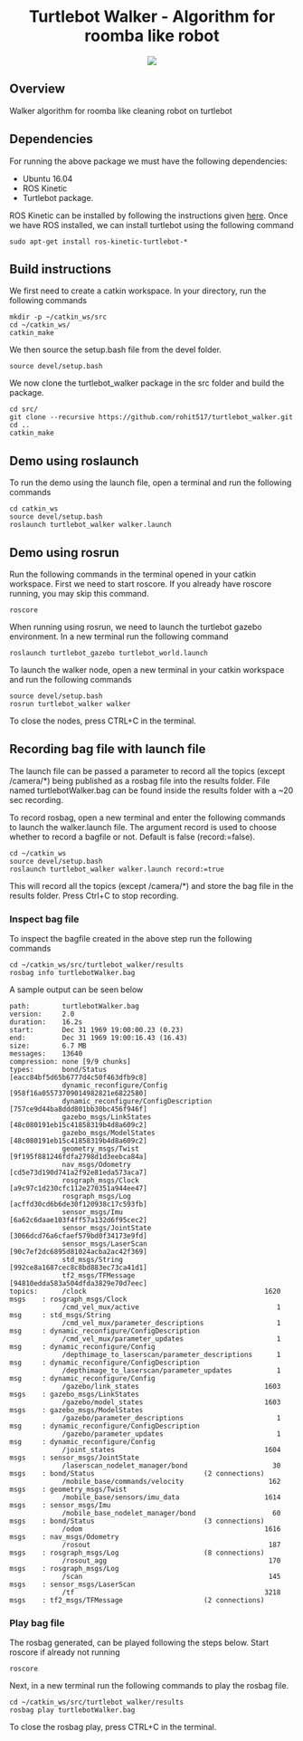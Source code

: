 <h1 align="center"> Turtlebot Walker - Algorithm for roomba like robot </h1>
<p align="center">
<a href='https://github.com/rohit517/turtlebot_walker/blob/master/LICENSE'><img src='https://img.shields.io/badge/license-MIT-blue.svg'/></a>
</p>

## Overview

Walker algorithm for roomba like cleaning robot on turtlebot

## Dependencies
For running the above package we must have the following dependencies:

- Ubuntu 16.04
- ROS Kinetic 
- Turtlebot package.

ROS Kinetic can be installed by following the instructions given [here](http://wiki.ros.org/kinetic/Installation). 
Once we have ROS installed, we can install turtlebot using the following command
```
sudo apt-get install ros-kinetic-turtlebot-*
```

## Build instructions

We first need to create a catkin workspace. In your directory, run the following commands
```
mkdir -p ~/catkin_ws/src
cd ~/catkin_ws/
catkin_make
```
We then source the setup.bash file from the devel folder.
```
source devel/setup.bash
```
We now clone the turtlebot_walker package in the src folder and build the package.
```
cd src/
git clone --recursive https://github.com/rohit517/turtlebot_walker.git
cd ..
catkin_make
```
## Demo using roslaunch

To run the demo using the launch file, open a terminal and run the following commands
```
cd catkin_ws
source devel/setup.bash
roslaunch turtlebot_walker walker.launch
```

## Demo using rosrun 

Run the following commands in the terminal opened in your catkin workspace. First we need to start roscore. If you already have
roscore running, you may skip this command.
```
roscore
```

When running using rosrun, we need to launch the turtlebot gazebo environment. In a new terminal run the following command
```
roslaunch turtlebot_gazebo turtlebot_world.launch
```

To launch the walker node, open a new terminal in your catkin workspace and run the following commands
```
source devel/setup.bash
rosrun turtlebot_walker walker
```
To close the nodes, press CTRL+C in the terminal.

## Recording bag file with launch file

The launch file can be passed a parameter to record all the topics (except /camera/*) being published as a rosbag file into the results folder. File named turtlebotWalker.bag can be found inside the results folder with a ~20 sec recording. 

To record rosbag, open a new terminal and enter the following commands to launch the walker.launch file. The argument record is used to choose whether to record a bagfile or not. Default is false (record:=false). 
```
cd ~/catkin_ws
source devel/setup.bash
roslaunch turtlebot_walker walker.launch record:=true
```
This will record all the topics (except /camera/*) and store the bag file in the results folder. Press Ctrl+C to stop recording. 

### Inspect bag file
To inspect the bagfile created in the above step run the following commands
```
cd ~/catkin_ws/src/turtlebot_walker/results
rosbag info turtlebotWalker.bag
```
A sample output can be seen below
```
path:        turtlebotWalker.bag
version:     2.0
duration:    16.2s
start:       Dec 31 1969 19:00:00.23 (0.23)
end:         Dec 31 1969 19:00:16.43 (16.43)
size:        6.7 MB
messages:    13640
compression: none [9/9 chunks]
types:       bond/Status                           [eacc84bf5d65b6777d4c50f463dfb9c8]
             dynamic_reconfigure/Config            [958f16a05573709014982821e6822580]
             dynamic_reconfigure/ConfigDescription [757ce9d44ba8ddd801bb30bc456f946f]
             gazebo_msgs/LinkStates                [48c080191eb15c41858319b4d8a609c2]
             gazebo_msgs/ModelStates               [48c080191eb15c41858319b4d8a609c2]
             geometry_msgs/Twist                   [9f195f881246fdfa2798d1d3eebca84a]
             nav_msgs/Odometry                     [cd5e73d190d741a2f92e81eda573aca7]
             rosgraph_msgs/Clock                   [a9c97c1d230cfc112e270351a944ee47]
             rosgraph_msgs/Log                     [acffd30cd6b6de30f120938c17c593fb]
             sensor_msgs/Imu                       [6a62c6daae103f4ff57a132d6f95cec2]
             sensor_msgs/JointState                [3066dcd76a6cfaef579bd0f34173e9fd]
             sensor_msgs/LaserScan                 [90c7ef2dc6895d81024acba2ac42f369]
             std_msgs/String                       [992ce8a1687cec8c8bd883ec73ca41d1]
             tf2_msgs/TFMessage                    [94810edda583a504dfda3829e70d7eec]
topics:      /clock                                            1620 msgs    : rosgraph_msgs/Clock                  
             /cmd_vel_mux/active                                  1 msg     : std_msgs/String                      
             /cmd_vel_mux/parameter_descriptions                  1 msg     : dynamic_reconfigure/ConfigDescription
             /cmd_vel_mux/parameter_updates                       1 msg     : dynamic_reconfigure/Config           
             /depthimage_to_laserscan/parameter_descriptions      1 msg     : dynamic_reconfigure/ConfigDescription
             /depthimage_to_laserscan/parameter_updates           1 msg     : dynamic_reconfigure/Config           
             /gazebo/link_states                               1603 msgs    : gazebo_msgs/LinkStates               
             /gazebo/model_states                              1603 msgs    : gazebo_msgs/ModelStates              
             /gazebo/parameter_descriptions                       1 msg     : dynamic_reconfigure/ConfigDescription
             /gazebo/parameter_updates                            1 msg     : dynamic_reconfigure/Config           
             /joint_states                                     1604 msgs    : sensor_msgs/JointState               
             /laserscan_nodelet_manager/bond                     30 msgs    : bond/Status                           (2 connections)
             /mobile_base/commands/velocity                     162 msgs    : geometry_msgs/Twist                  
             /mobile_base/sensors/imu_data                     1614 msgs    : sensor_msgs/Imu                      
             /mobile_base_nodelet_manager/bond                   60 msgs    : bond/Status                           (3 connections)
             /odom                                             1616 msgs    : nav_msgs/Odometry                    
             /rosout                                            187 msgs    : rosgraph_msgs/Log                     (8 connections)
             /rosout_agg                                        170 msgs    : rosgraph_msgs/Log                    
             /scan                                              145 msgs    : sensor_msgs/LaserScan                
             /tf                                               3218 msgs    : tf2_msgs/TFMessage                    (2 connections)

```

### Play bag file

The rosbag generated, can be played following the steps below. Start roscore if already not running
```
roscore
```
Next, in a new terminal run the following commands to play the rosbag file.
```
cd ~/catkin_ws/src/turtlebot_walker/results
rosbag play turtlebotWalker.bag
```
To close the rosbag play, press CTRL+C in the terminal.

